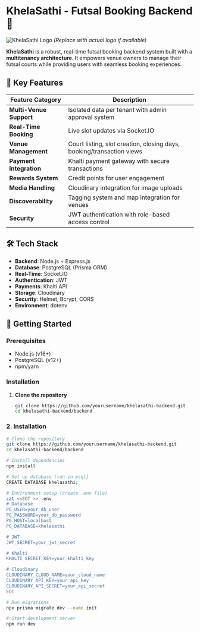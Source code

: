 # KhelaSathi - Futsal Booking Backend 🚀

![KhelaSathi Logo](https://via.placeholder.com/150x50?text=KhelaSathi) *(Replace with actual logo if available)*

**KhelaSathi** is a robust, real-time futsal booking backend system built with a **multitenancy architecture**. It empowers venue owners to manage their futsal courts while providing users with seamless booking experiences.

## 🌟 Key Features

| Feature Category       | Description                                                                 |
|------------------------|-----------------------------------------------------------------------------|
| **Multi-Venue Support** | Isolated data per tenant with admin approval system                        |
| **Real-Time Booking**  | Live slot updates via Socket.IO                                            |
| **Venue Management**   | Court listing, slot creation, closing days, booking/transaction views      |
| **Payment Integration**| Khalti payment gateway with secure transactions                            |
| **Rewards System**     | Credit points for user engagement                                          |
| **Media Handling**     | Cloudinary integration for image uploads                                   |
| **Discoverability**    | Tagging system and map integration for venues                              |
| **Security**          | JWT authentication with role-based access control                          |

## 🛠️ Tech Stack

- **Backend**: Node.js + Express.js
- **Database**: PostgreSQL (Prisma ORM)
- **Real-Time**: Socket.IO
- **Authentication**: JWT
- **Payments**: Khalti API
- **Storage**: Cloudinary
- **Security**: Helmet, Bcrypt, CORS
- **Environment**: dotenv

## 🚀 Getting Started

### Prerequisites

- Node.js (v16+)
- PostgreSQL (v12+)
- npm/yarn

### Installation

1. **Clone the repository**
   ```bash
   git clone https://github.com/yourusername/khelasathi-backend.git
   cd khelasathi-backend/backend


### 2. Installation

```bash
# Clone the repository
git clone https://github.com/yourusername/khelasathi-backend.git
cd khelasathi-backend/backend

# Install dependencies
npm install

# Set up database (run in psql)
CREATE DATABASE khelasathi;

# Environment setup (create .env file)
cat <<EOT >> .env
# Database
PG_USER=your_db_user
PG_PASSWORD=your_db_password
PG_HOST=localhost
PG_DATABASE=khelasathi

# JWT
JWT_SECRET=your_jwt_secret

# Khalti
KHALTI_SECRET_KEY=your_khalti_key

# Cloudinary
CLOUDINARY_CLOUD_NAME=your_cloud_name
CLOUDINARY_API_KEY=your_api_key
CLOUDINARY_API_SECRET=your_api_secret
EOT

# Run migrations
npx prisma migrate dev --name init

# Start development server
npm run dev